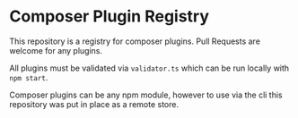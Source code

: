 Composer Plugin Registry
========================

This repository is a registry for composer plugins.
Pull Requests are welcome for any plugins.

All plugins must be validated via `validator.ts` which can be run
locally with `npm start`.

Composer plugins can be any npm module, however to use via the cli
this repository was put in place as a remote store.
